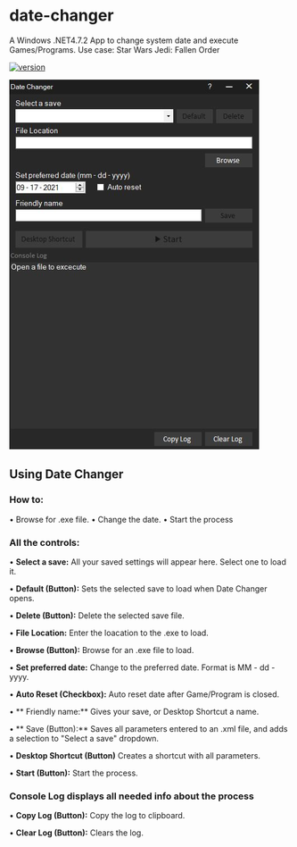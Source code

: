 # date-changer
A Windows .NET4.7.2 App to change system date and execute Games/Programs. Use case: Star Wars Jedi: Fallen Order

[![version](https://img.shields.io/badge/version-0.1a.1-yellow.svg)](https://semver.org)

![alt text](https://raw.githubusercontent.com/DogFoxX/date-changer/main/main_window.JPG)

## Using Date Changer

### How to:
• Browse for .exe file.
• Change the date.
• Start the process

### All the controls:
• **Select a save:**
All your saved settings will appear here. Select one to load it.

• **Default (Button):**
Sets the selected save to load when Date Changer opens.

• **Delete (Button):**
Delete the selected save file.

• **File Location:**
Enter the loacation to the .exe to load.

• **Browse (Button):**
Browse for an .exe file to load.

• **Set preferred date:**
Change to the preferred date. Format is MM - dd - yyyy.

• **Auto Reset (Checkbox):**
Auto reset date after Game/Program is closed.

• ** Friendly name:**
Gives your save, or Desktop Shortcut a name.

• ** Save (Button):**
Saves all parameters entered to an .xml file, and adds a selection to "Select a save" dropdown.

• **Desktop Shortcut (Button)**
Creates a shortcut with all parameters.

• **Start (Button):**
Start the process.

### Console Log displays all needed info about the process
• **Copy Log (Button):**
Copy the log to clipboard.

• **Clear Log (Button):**
Clears the log.
